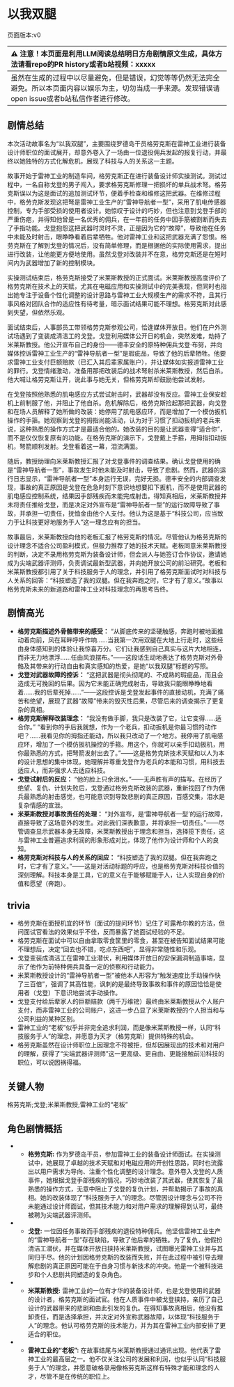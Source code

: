 # 以我双腿
页面版本:v0
 

| :warning: 注意！本页面是利用LLM阅读总结明日方舟剧情原文生成，具体方法请看repo的PR history或者b站视频：xxxxx           |
|:----------------------------|
| 虽然在生成的过程中以尽量避免，但是错误，幻觉等等仍然无法完全避免。所以本页面内容以娱乐为主，切勿当成一手来源。发现错误请open issue或者b站私信作者进行修改。|



## 剧情总结
本次活动故事名为“以我双腿”，主要围绕罗德岛干员格劳克斯在雷神工业进行装备设计师职位的面试展开，却意外卷入了一场由一位退役佣兵发起的报复行动，并最终以她独特的方式化解危机，展现了科技与人的关系这一主题。

故事开始于雷神工业的制造车间，格劳克斯正在进行装备设计师实操测试。测试过程中，一名自称戈登的男子闯入，要求格劳克斯修理一把损坏的单兵战术弩。格劳克斯误以为这是面试的追加测试环节，便着手检查和维修这把武器。在维修过程中，格劳克斯发现这把弩是雷神工业生产的“雷神导航者一型”，采用了肌电传感器控制，专为手部受损的使用者设计。她惊叹于设计的巧妙，但也注意到戈登手部的严重伤疤，并得知他曾是一名优秀的佣兵，在一年前的任务中因手筋被割断而失去了手指功能。戈登抱怨这把武器时灵时不灵，正是因为它的“故障”，导致他在任务中未能及时射击，眼睁睁看着后辈牺牲。他对雷神工业和这把武器充满了怨恨。格劳克斯在了解到戈登的情况后，没有简单修理，而是根据他的实际使用需求，提出进行改装，让他能更方便地使用。虽然戈登对改装并不在意，格劳克斯还是在短时间内为武器增加了新的控制模块。

实操测试结束后，格劳克斯接受了米莱斯教授的正式面试。米莱斯教授高度评价了格劳克斯在技术上的天赋，尤其在电磁应用和实操测试中的完美表现，但同时也指出她专注于设备个性化调整的设计思路与雷神工业大规模生产的需求不符，且其行事风格对团队合作的适应性有待考量，暗示面试结果可能不理想。格劳克斯对此感到失望，但依然乐观。

面试结束后，人事部员工带领格劳克斯参观公司，恰逢媒体开放日。他们在户外测试场遇到了变装成清洁工的戈登。戈登利用媒体公开日的机会，突然发难，劫持了米莱斯教授。他公开宣布自己的身份——德丰安全的原特种佣兵戈登·布努，并向媒体控诉雷神工业生产的“雷神导航者一型”是瑕疵品，导致了他的后辈牺牲。他要求雷神工业支付巨额赔款（已汇入其后辈家属账户），并让媒体如实报道雷神工业的罪行。戈登情绪激动，准备用那把改装后的战术弩射杀米莱斯教授，然后自杀。他大喊让格劳克斯让开，说此事与她无关，但格劳克斯却鼓励他尝试发射。

在戈登按照他熟悉的肌电感应方式尝试射击时，武器却没有反应。雷神工业保安趁机上前制服了他，并阻止了他自杀。危机解除后，格劳克斯捡起那把武器，向戈登和在场人员解释了她所做的改装：她停用了肌电感应环，而是增加了一个模仿扳机操作的手箍。她观察到戈登的拇指尚能活动，认为对于习惯了扣动扳机的老兵来说，这种熟悉的操作方式才是最适合他的。她改装的目的是让武器变得“适合你”，而不是仅仅恢复原有的功能。在格劳克斯的演示下，戈登戴上手箍，用拇指扣动扳机，弩箭顺利发射。戈登看着这一幕，泪流满面。

随后，教授助理向米莱斯教授汇报了对戈登事件的调查结果。确认戈登使用的确是“雷神导航者一型”，事故发生时他未能及时射击，导致了悲剧。然而，武器的运行日志显示，“雷神导航者一型”本身运行无误，完好无损。德丰安全的内部调查发现，事故的真正原因是戈登在危急时刻下意识地想要扣下扳机，而不是使用武器的肌电感应控制系统，结果因手部残疾而未能完成射击。得知真相后，米莱斯教授并未将责任推给戈登，而是决定对外宣布是“雷神导航者一型”的运行故障导致了事故，并承担一切责任，抚恤金由他个人支付。他认为这是基于“科技公司，应当致力于让科技更好地服务于人”这一理念应有的担当。

故事最后，米莱斯教授向他的老板汇报了格劳克斯的情况。尽管他认为格劳克斯的设计理念不适合公司盈利模式，但极力推荐了她的技术天赋。老板同意米莱斯教授的判断，决定不录用格劳克斯为装备设计师，但会派人与她签订合作协议，邀请她成为尖端武器评测师，负责调试最新型武器，并向她开放公司的前沿研究。老板和米莱斯教授都引用了关于科技服务于人的理念，并引用了格劳克斯面试时对科技与人关系的回答：“科技塑造了我的双腿。但在我奔跑之时，它才有了意义。”故事以格劳克斯未来的新道路和雷神工业对科技理念的再思考告终。
## 剧情高光
*   **格劳克斯描述外骨骼带来的感受：**
    “从脚底传来的坚硬触感，奔跑时被地面推动着向前，风在耳畔呼呼作响......当我第一次用双腿在大地上行走时，这些经由身体感知到的体验让我惊喜万分。它们让我感到自己真实与这片大地相连，而非无力地漂浮......任由风浪摆布。”——这段话生动地表达了格劳克斯对外骨骼及其带来的行动自由和真实感知的热爱，是她“以我双腿”标题的写照。
*   **戈登对武器故障的控诉：**
    “这把武器是彻头彻尾的、不成熟的瑕疵品，而且会造成无可挽回的后果。因为它未能正确完成射击，导致我只能眼睁睁地看着......我的后辈死掉......”——这段控诉是戈登发起事件的直接动机，充满了痛苦和绝望，展现了武器“故障”带来的毁灭性后果，尽管后来的调查揭示了更复杂的真相。
*   **格劳克斯解释改装理念：**
    “我没有做手脚，我只是改装了它，让它变得......适合你。”
    “看到你的手后我就想，作为一个老兵，扣动扳机是你最习惯的动作吧？......我看见你的拇指还能动，所以我只改动了一个地方。我停用了肌电感应环，增加了一个模仿扳机操控的手箍。用这个，你就可以亲手扣动扳机，用你最熟悉的方式，把弩箭发射出去了。”——这是格劳克斯技术天赋和以人为本的设计思想的集中体现，她理解并尊重戈登作为老兵的本能和习惯，用科技去适应人，而非强求人去适应科技。
*   **戈登试射后的反应：**
    “他的脸上只余泪水。”——无声胜有声的描写。在经历了绝望、复仇、计划失败后，戈登通过格劳克斯改装的武器，重新找回了作为佣兵最熟悉的射击感觉，也可能意识到导致悲剧的真正原因，百感交集，泪水是复杂情感的宣泄。
*   **米莱斯教授对事故责任的处理：**
    “对外宣布，是‘雷神导航者一型’的运行故障，直接导致了这场意外的发生。对此我们深表歉意，并将承担一切责任。”——尽管调查显示武器本身无故障，米莱斯教授出于理念和担当，选择揽下责任，这与雷神工业普遍追求利润的形象形成对比，体现了他作为设计师和个人的良知。
*   **格劳克斯对科技与人的关系的回应：**
    “科技塑造了我的双腿。但在我奔跑之时，它才有了意义。”——这是对活动标题的呼应，也是格劳克斯对科技价值的深刻理解。科技本身是工具，它的意义在于能够赋能于人，让人实现自身的价值和愿望（奔跑）。
## trivia
*   格劳克斯在面授机宜的环节（面试的提问环节）记住了可露希尔教的方法，但问面试官看法的效果似乎不佳，反而暴露了她面试经验的不足。
*   格劳克斯在面试中可以自由拿取零食筐里的零食，甚至在被告知面试结果可能不理想后，决定“回去也不错，吃点东西吧”，显得非常随性和乐观。
*   戈登变装成清洁工在雷神工业潜伏，利用媒体开放日的安保漏洞制造事端，显示了他作为前特种佣兵具备一定的侦察和行动能力。
*   米莱斯教授设计的“雷神导航者一型”被他本人形容为“触发速度比手动操作快了三百倍”，强调了其高性能，讽刺的是最终导致事故和事件的原因恰恰是使用者（戈登）下意识地尝试手动操作。
*   戈登支付给后辈家人的巨额赔款（两千万维镑）最终由米莱斯教授从个人账户支付，而非雷神工业的公司账户，这进一步凸显了米莱斯教授的个人担当和与公司利益的某种区别。
*   雷神工业的“老板”似乎并非完全追求利润，而是像米莱斯教授一样，认同“科技服务于人”的理念，并愿意为天才（格劳克斯）提供特殊的机会。
*   格劳克斯虽然在设计师职位上因理念不符被拒，但却因展现出的技术和对用户的理解，获得了“尖端武器评测师”这一更高级、更自由、更能接触前沿科技的职位，可以说因祸得福。
## 关键人物
格劳克斯;戈登;米莱斯教授;雷神工业的“老板”
## 角色剧情概括
-   *   **格劳克斯:** 作为罗德岛干员，参加雷神工业的装备设计师面试。在实操测试中，她展现了卓越的技术天赋和对电磁应用的开创性思路，同时也流露出以用户需求为导向、注重个性化调整的设计理念。意外卷入戈登的人质事件，她根据戈登手部残疾的情况，巧妙地改装了其武器，使其恢复了最熟悉的操作方式，无意中阻止了戈登的复仇计划，并帮助揭示了事故的真相。她的改装体现了“科技服务于人”的理念。尽管因设计理念与公司不符未能通过设计师面试，但其技术能力和对用户需求的理解得到认可，最终被聘为尖端武器评测师。
-   *   **戈登:** 一位因任务事故而手部残疾的退役特种佣兵。他坚信雷神工业生产的“雷神导航者一型”存在缺陷，导致了他后辈的牺牲。为了复仇，他假扮清洁工潜伏，并在媒体开放日挟持米莱斯教授，试图曝光雷神工业并与其同归于尽。他的计划因格劳克斯的改装而失败，并在此过程中被引导去理解悲剧的真正原因可能在于自身习惯与新技术的冲突。他是一个被科技进步和个人悲剧共同塑造的复杂角色。
-   *   **米莱斯教授:** 雷神工业的一位有才华的装备设计师，也是戈登使用的武器的设计者，格劳克斯的面试官。他在人质事件中被戈登挟持，亲历了自己设计的武器带来的悲剧和由此引发的复仇。在得知事故真相后，他没有推卸责任，而是选择承担，并决定对外宣称武器故障，以体现“科技服务于人”的理念。他认可格劳克斯的技术能力，并为其在雷神工业内部安排了更适合的职位。
-   *   **雷神工业的“老板”:** 在故事结尾与米莱斯教授通过通讯出现。他代表了雷神工业的最高层之一。他不仅关注公司的发展和利润，也似乎认同“科技服务于人”的理念，并愿意破格录用像格劳克斯这样有特殊才能和理念的人才，尽管不是在传统的职位上。